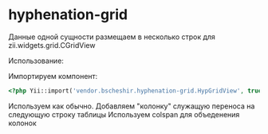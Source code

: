 hyphenation-grid
========================

Данные одной сущности размещаем в несколько строк для zii.widgets.grid.CGridView

Использование:

Импортируем компонент:

```php
<?php Yii::import('vendor.bscheshir.hyphenation-grid.HypGridView', true); ?>
```

Используем как обычно. Добавляем "колонку" служащую переноса на следующую строку таблицы
Используем colspan для объеденения колонок

```php
```
